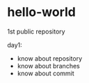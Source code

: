 # hello-world
1st public repository 

day1: 
- know about repository
- know about branches
- know about commit
